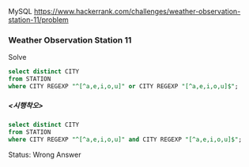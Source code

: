 <!--# SQL-->
MySQL https://www.hackerrank.com/challenges/weather-observation-station-11/problem
### Weather Observation Station 11

Solve
```sql
select distinct CITY
from STATION
where CITY REGEXP "^[^a,e,i,o,u]" or CITY REGEXP "[^a,e,i,o,u]$";
```

##### <시행착오>
```sql
select distinct CITY
from STATION
where CITY REGEXP "^[^a,e,i,o,u]" and CITY REGEXP "[^a,e,i,o,u]$";
```

Status: Wrong Answer
